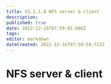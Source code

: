 ```yaml
---
title: S1.1.1.8	NFS server & client
description: 
published: true
date: 2022-12-16T07:59:01.606Z
tags: 
editor: markdown
dateCreated: 2022-12-16T07:58:59.713Z
---
```


# NFS server & client
